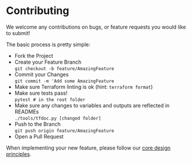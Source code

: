 # Contributing

We welcome any contributions on bugs, or feature requests you would like to submit!

The basic process is pretty simple:

* Fork the Project
* Create your Feature Branch<br>`git checkout -b feature/AmazingFeature`
* Commit your Changes<br>`git commit -m 'Add some AmazingFeature`
* Make sure Terraform linting is ok (hint: `terraform format`)
* Make sure tests pass!<br>`pytest # in the root folder`
* Make sure any changes to variables and outputs are reflected in READMEs<br>`./tools/tfdoc.py [changed folder]`
* Push to the Branch<br>`git push origin feature/AmazingFeature`
* Open a Pull Request

When implementing your new feature, please follow our [core design principles](./MANIFESTO.md#core-design-principles).
